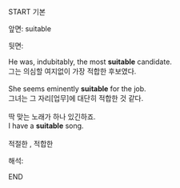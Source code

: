 START
기본

앞면:
suitable


뒷면:
<div>He was, indubitably, the most <strong>suitable</strong> candidate. </div><div><div>그는 의심할 여지없이 가장 적합한 후보였다.<br><br><div>She seems eminently <strong>suitable</strong> for the job. </div><div><div>그녀는 그 자리[업무]에 대단히 적합한 것 같다.</div></div><br><div><div>딱 맞는 노래가 하나 있긴하죠.</div></div><div><div>I have a <strong>suitable</strong> song. <br></div></div><br>적절한 , 적합한</div></div>


해석:

END